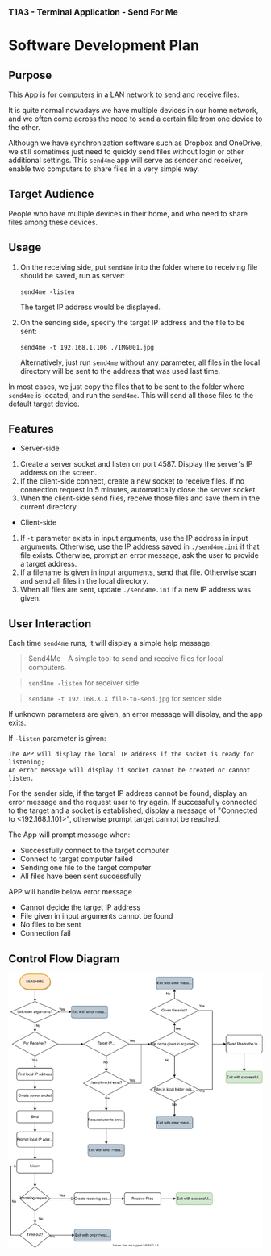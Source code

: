 ### T1A3 - Terminal Application - Send For Me

# Software Development Plan

## **Purpose**

This App is for computers in a LAN network to send and receive files.

It is quite normal nowadays we have multiple devices in our home network, and we often come across the need to send a certain file from one device to the other. 

Although we have synchronization software such as Dropbox and OneDrive, we still sometimes just need to quickly send files without login or other additional settings. This `send4me` app will serve as sender and receiver, enable two computers to share files in a very simple way.

## **Target Audience**

People who have multiple devices in their home, and who need to share files among these devices.

## **Usage**

1. On the receiving side, put `send4me` into the folder where to receiving file should be saved, run as server:

   `send4me -listen`

   The target IP address would be displayed.

2. On the sending side, specify the target IP address and the file to be sent:

   `send4me -t 192.168.1.106 ./IMG001.jpg`

   Alternatively, just run `send4me` without any parameter, all files in the local directory will be sent to the address that was used last time.

In most cases, we just copy the files that to be sent to the folder where `send4me` is located, and run the `send4me`. This will send all those files to the default target device.

## **Features**

- Server-side
1. Create a server socket and listen on port 4587. Display the server's IP address on the screen.
2. If the client-side connect, create a new socket to receive files. If no connection request in 5 minutes, automatically close the server socket.
3. When the client-side send files, receive those files and save them in the current directory.

- Client-side

1. If `-t` parameter exists in input arguments, use the IP address in input arguments. Otherwise, use the IP address saved in `./send4me.ini` if that file exists. Otherwise, prompt an error message, ask the user to provide a target address.
2. If a filename is given in input arguments, send that file. Otherwise scan and send all files in the local directory.
3. When all files are sent, update `./send4me.ini` if a new IP address was given.

## **User Interaction**

Each time `send4me` runs, it will display a simple help message:

> Send4Me - A simple tool to send and receive files for local computers.

> `send4me -listen` for receiver side

> `send4me -t 192.168.X.X file-to-send.jpg` for sender side

If unknown parameters are given, an error message will display, and the app exits.

If `-listen` parameter is given:

    The APP will display the local IP address if the socket is ready for listening;
    An error message will display if socket cannot be created or cannot listen.

For the sender side, if the target IP address cannot be found, display an error message and the request user to try again. If successfully connected to the target and a socket is established, display a message of "Connected to <192.168.1.101>", otherwise prompt target cannot be reached.

The App will prompt message when:

- Successfully connect to the target computer
- Connect to target computer failed
- Sending one file to the target computer
- All files have been sent successfully

APP will handle below error message 

- Cannot decide the target IP address
- File given in input arguments cannot be found
- No files to be sent
- Connection fail

## **Control Flow Diagram**

![Flow Diagram](./send4me.svg)